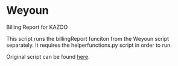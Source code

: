 # Weyoun
 Billing Report for KAZOO

 This script runs the billingReport funciton from the Weyoun script separately. It requires the helperfunctions.py script in order to run. 

Original script can be found [here](https://github.com/2600hz/community-scripts/tree/master/Weyoun).

